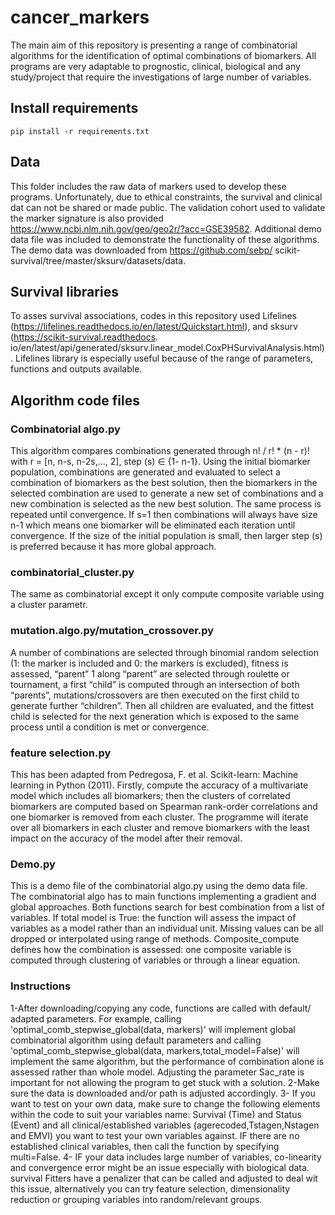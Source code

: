 # cancer_markers
The main aim of this repository is presenting a range of combinatorial algorithms for the identification of optimal 
combinations of biomarkers. All programs are very adaptable to prognostic, clinical, biological and any study/project 
that require the investigations of large number of variables.

## Install requirements

    pip install -r requirements.txt

## Data
This folder includes the raw data of markers used to develop these programs. Unfortunately, due to ethical constraints, 
the survival and clinical dat can not be shared or made public. The validation cohort used
to validate the marker signature is also provided https://www.ncbi.nlm.nih.gov/geo/geo2r/?acc=GSE39582.
Additional demo data file was included to
demonstrate the functionality of these algorithms. The demo data was downloaded from https://github.com/sebp/
scikit-survival/tree/master/sksurv/datasets/data.

## Survival libraries
To asses survival associations, codes in this repository used Lifelines 
(https://lifelines.readthedocs.io/en/latest/Quickstart.html), and sksurv (https://scikit-survival.readthedocs.
io/en/latest/api/generated/sksurv.linear_model.CoxPHSurvivalAnalysis.html).
Lifelines library is especially useful because of the range of parameters, functions and outputs available.

## Algorithm code files
### Combinatorial algo.py
This algorithm compares combinations generated through n! / r! * (n - r)! with 
r = [n, n-s, n-2s,…, 2], step (s) ∈ {1- n-1}.  Using the initial biomarker population, 
combinations are generated and evaluated to select a combination of biomarkers as the best 
solution, then the biomarkers in the selected combination are used to generate a new set of 
combinations and a new combination is selected as the new best solution. The same process is 
repeated until convergence. If s=1 then combinations will always have size n-1 which means one
biomarker will be eliminated each iteration until convergence. If the size of the initial
population is small, then larger step (s) is preferred because it has more global approach.

### combinatorial_cluster.py
The same as combinatorial except it only compute composite variable using a cluster parametr.

### mutation.algo.py/mutation_crossover.py
A number of combinations are selected through binomial random selection (1: the marker is 
included and 0: the markers is excluded), fitness is assessed, “parent” 1 along “parent”  are 
selected through roulette or tournament, a first “child” is computed
through an intersection of both “parents”, mutations/crossovers are then executed on the first 
child to generate further “children”. Then all children are 
evaluated, and the fittest child is selected for the next generation which is exposed to the 
same process until a condition is met or convergence. 

### feature selection.py
 This has been adapted from Pedregosa, F. et al. Scikit-learn: Machine learning in Python (2011).
 Firstly, compute the accuracy of a multivariate model which includes all biomarkers; then 
the clusters of correlated biomarkers are computed based on Spearman rank-order 
correlations and one biomarker is removed from each cluster.
The programme will iterate over all biomarkers in each cluster and remove 
biomarkers with the least impact on the accuracy of the model after their removal.

### Demo.py
This is a demo file of the combinatorial algo.py using the demo data file.
The combinatorial algo has to main functions implementing a gradient and global approaches.
Both functions search for best combination from a list of variables. If total model is True: the function 
will assess the impact of variables as a model rather than an individual unit. Missing values can be all
dropped or interpolated using range of methods. Composite_compute defines how the combination is assessed:
one composite variable is computed through clustering of variables or through a linear equation.

### Instructions
1-After downloading/copying any code, functions are called with default/ adapted parameters. 
For example, calling 'optimal_comb_stepwise_global(data, markers)' will implement global combinatorial
algorithm using default parameters and calling 'optimal_comb_stepwise_global(data, markers,total_model=False)' 
will implement the same algorithm, but the performance of combination alone is assessed rather than whole model.
Adjusting the parameter Sac_rate is important for not allowing the program to get stuck with a solution.
2-Make sure the data is downloaded and/or path is adjusted accordingly.
3- If you want to test on your own data, make sure to change the following elements within the code to suit your
variables name: Survival (Time) and Status (Event) and all clinical/established variables (agerecoded,Tstagen,Nstagen 
and EMVI) you want to test your own variables against. IF there are no established clinical variables, then call the 
function by specifying multi=False.
4- IF your data includes large number of variables, co-linearity and convergence error might be an issue especially with 
biological data. survival Fitters have a penalizer that can be called and adjusted to deal wit this issue, alternatively
you can try feature selection, dimensionality reduction or grouping variables into random/relevant groups.